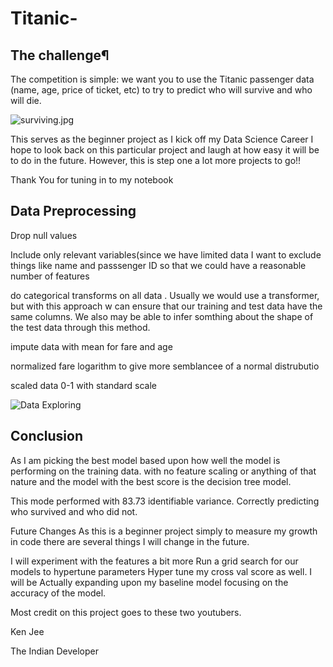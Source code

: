 # Titanic-


## The challenge¶
The competition is simple: we want you to use the Titanic passenger data (name, age, price of ticket, etc) to try to predict who will survive and who will die.

![surviving.jpg](attachment:surviving.jpg)


This serves as the beginner project as I kick off my Data Science Career I hope to look back on this particular project and laugh at how easy it will be to do in the future. However, this is step one a lot more projects to go!! 


Thank You for tuning in to my  notebook 



## Data Preprocessing
Drop null values

Include only relevant variables(since we have limited data I want to exclude things like name and passsenger ID so that we could have a reasonable number of features

do categorical transforms on all data . Usually we would use a transformer, but with this approach w can ensure that our training and test data have the same columns. We also may be able to infer somthing about the shape of the test data through this method.

impute data with mean for fare and age

normalized fare logarithm to give more semblancee of a normal distrubutio

scaled data 0-1 with standard scale

![Data Exploring]("C:\Users\metropolitanparkapts\Desktop\AAAA.JPG")



## Conclusion
As I am picking the best model based upon how well the model is performing on the training data. with no feature scaling or anything of that nature and the model with the best score is the decision tree model.

This mode performed with 83.73 identifiable variance. Correctly predicting who survived and who did not.

Future Changes
As this is a beginner project simply to measure my growth in code there are several things I will change in the future.

I will experiment with the features a bit more Run a grid search for our models to hypertune parameters Hyper tune my cross val score as well. I will be Actually expanding upon my baseline model focusing on the accuracy of the model.

Most credit on this project goes to these two youtubers.

Ken Jee

The Indian Developer